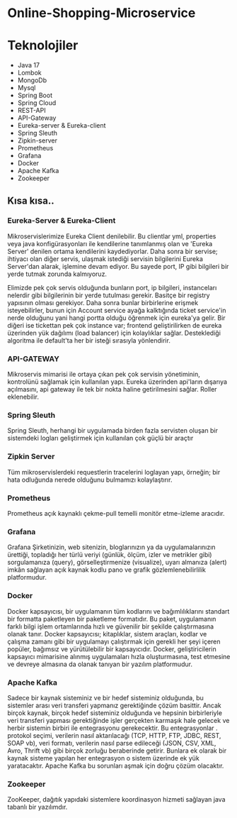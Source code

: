 # Online-Shopping-Microservice

# Teknolojiler
* Java 17
* Lombok
* MongoDb
* Mysql
* Spring Boot
* Spring Cloud  
* REST-API
* API-Gateway
* Eureka-server & Eureka-client
* Spring Sleuth
* Zipkin-server
* Prometheus
* Grafana
* Docker
* Apache Kafka
* Zookeeper

## Kısa kısa..

### Eureka-Server & Eureka-Client
Mikroservislerimize Eureka Client denilebilir. Bu clientlar yml, properties veya java konfigürasyonları ile kendilerine tanımlanmış olan ve 'Eureka Server' denilen ortama kendilerini kaydediyorlar.
Daha sonra bir servise; ihtiyacı olan diğer servis, ulaşmak istediği servisin bilgilerini Eureka Server'dan alarak, işlemine devam ediyor.
Bu sayede port, IP gibi bilgileri bir yerde tutmak zorunda kalmıyoruz.

Elimizde pek çok servis olduğunda bunların port, ip bilgileri, instanceları nelerdir gibi bilgilerinin bir yerde tutulması gerekir. Basitçe bir registry yapısının olması gerekiyor. Daha sonra bunlar birbirlerine erişmek isteyebilirler, bunun için Account service ayağa kalktığında ticket service'in nerde olduğunu yani hangi portta olduğu öğrenmek için eureka'ya gelir. Bir diğeri ise tickettan pek çok instance var; frontend geliştirilirken de eureka üzerinden yük dağılımı (load balancer) için kolaylıklar sağlar. 
Desteklediği algoritma ile default'ta her bir isteği sırasıyla yönlendirir. 

### API-GATEWAY
Mikroservis mimarisi ile ortaya çıkan pek çok servisin yönetiminin, kontrolünü sağlamak için kullanılan yapı.
Eureka üzerinden api'ların dışarıya açılmasını, api gateway ile tek bir nokta haline getirilmesini sağlar. Roller eklenebilir.
### Spring Sleuth
Spring Sleuth, herhangi bir uygulamada birden fazla servisten oluşan bir sistemdeki logları geliştirmek için kullanılan çok güçlü bir araçtır

### Zipkin Server
Tüm mikroservislerdeki requestlerin tracelerini loglayan yapı, örneğin; bir hata odluğunda nerede olduğunu bulmamızı kolaylaştırır.
### Prometheus
Prometheus açık kaynaklı çekme-pull temelli monitör etme-izleme aracıdır.
### Grafana
Grafana Şirketinizin, web sitenizin, bloglarınızın ya da uygulamalarınızın ürettiği, topladığı her türlü veriyi (günlük, ölçüm, izler ve metrikler gibi) sorgulamanıza (query), görselleştirmenize (visualize), uyarı almanıza (alert) imkân sağlayan açık kaynak kodlu pano ve grafik gözlemlenebilirlilik platformudur.

### Docker
Docker kapsayıcısı, bir uygulamanın tüm kodlarını ve bağımlılıklarını standart bir formatta paketleyen bir paketleme formatıdır. Bu paket, uygulamanın farklı bilgi işlem ortamlarında hızlı ve güvenilir bir şekilde çalıştırmasına olanak tanır. Docker kapsayıcısı; kitaplıklar, sistem araçları, kodlar ve çalışma zamanı gibi bir uygulamayı çalıştırmak için gerekli her şeyi içeren popüler, bağımsız ve yürütülebilir bir kapsayıcıdır. Docker, geliştiricilerin kapsayıcı mimarisine alınmış uygulamaları hızla oluşturmasına, test etmesine ve devreye almasına da olanak tanıyan bir yazılım platformudur.

### Apache Kafka
Sadece bir kaynak sisteminiz ve bir hedef sisteminiz olduğunda, bu sistemler arası veri transferi yapmanız gerektiğinde çözüm basittir. Ancak birçok kaynak, birçok hedef sisteminiz olduğunda ve hepsinin birbirleriyle veri transferi yapması gerektiğinde işler gerçekten karmaşık hale gelecek ve herbir sistemin birbiri ile entegrasyonu gerekecektir. Bu entegrasyonlar . protokol seçimi, verilerin nasıl aktarılacağı (TCP, HTTP, FTP, JDBC, REST, SOAP vb), veri formatı, verilerin nasıl parse edileceği (JSON, CSV, XML, Avro, Thrift vb) gibi birçok zorluğu beraberinde getirir. Bunlara ek olarak bir kaynak sisteme yapılan her entegrasyon o sistem üzerinde ek yük yaratacaktır. Apache Kafka bu sorunları aşmak için doğru çözüm olacaktır.
### Zookeeper
ZooKeeper, dağıtık yapıdaki sistemlere koordinasyon hizmeti sağlayan java tabanlı bir yazılımdır.
